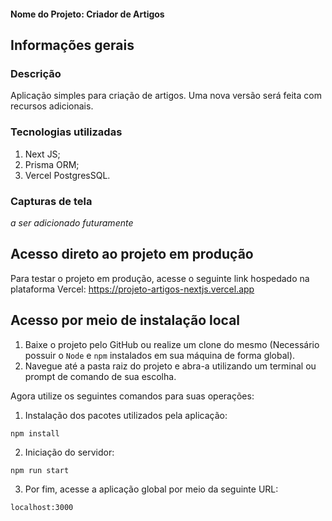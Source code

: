 #### Nome do Projeto: Criador de Artigos

## Informações gerais

### Descrição

Aplicação simples para criação de artigos.
Uma nova versão será feita com recursos adicionais.

### Tecnologias utilizadas

1. Next JS;
2. Prisma ORM;
3. Vercel PostgresSQL.

### Capturas de tela

_a ser adicionado futuramente_

## Acesso direto ao projeto em produção

Para testar o projeto em produção, acesse o seguinte link hospedado na plataforma Vercel:
https://projeto-artigos-nextjs.vercel.app

## Acesso por meio de instalação local

1. Baixe o projeto pelo GitHub ou realize um clone do mesmo (Necessário possuir o `Node` e `npm` instalados em sua máquina de forma global).
2. Navegue até a pasta raiz do projeto e abra-a utilizando um terminal ou prompt de comando de sua escolha.

Agora utilize os seguintes comandos para suas operações:

1. Instalação dos pacotes utilizados pela aplicação:

`npm install`

2. Iniciação do servidor:

`npm run start`

3. Por fim, acesse a aplicação global por meio da seguinte URL:

`localhost:3000`
